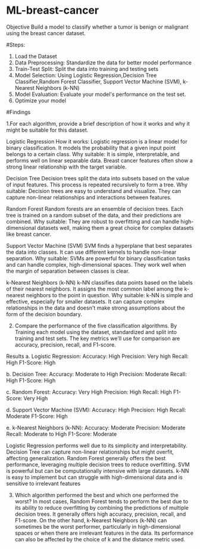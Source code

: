 # ML-breast-cancer
Objective
Build a model to classify whether a tumor is benign or malignant using the breast cancer dataset.

#Steps:
1. Load the Dataset
2. Data Preprocessing: Standardize the data for better model performance
3. Train-Test Split: Split the data into training and testing sets
4. Model Selection: Using Logistic Regression,Decision Tree Classifier,Random Forest Classifier, Support Vector Machine (SVM), k-Nearest Neighbors (k-NN)
5. Model Evaluation: Evaluate your model's performance on the test set.
6. Optimize your model

#Findings

1.For each algorithm, provide a brief description of how it works and why it might be suitable for this dataset.

Logistic Regression
How it works: Logistic regression is a linear model for binary classification. It models the probability that a given input point belongs to a certain class. Why suitable: It is simple, interpretable, and performs well on linear separable data. Breast cancer features often show a strong linear relationship with the target variable.

Decision Tree
 Decision trees split the data into subsets based on the value of input features. This process is repeated recursively to form a tree. Why suitable: Decision trees are easy to understand and visualize. They can capture non-linear relationships and interactions between features.

Random Forest
Random forests are an ensemble of decision trees. Each tree is trained on a random subset of the data, and their predictions are combined. Why suitable: They are robust to overfitting and can handle high-dimensional datasets well, making them a great choice for complex datasets like breast cancer.

Support Vector Machine (SVM)
SVM finds a hyperplane that best separates the data into classes. It can use different kernels to handle non-linear separation. Why suitable: SVMs are powerful for binary classification tasks and can handle complex, high-dimensional spaces. They work well when the margin of separation between classes is clear.

k-Nearest Neighbors (k-NN)
k-NN classifies data points based on the labels of their nearest neighbors. It assigns the most common label among the k-nearest neighbors to the point in question. Why suitable: k-NN is simple and effective, especially for smaller datasets. It can capture complex relationships in the data and doesn't make strong assumptions about the form of the decision boundary.

2. Compare the performance of the five classification algorithms.
By Training each model using the dataset, standardized and split into training and test sets. The key metrics we'll use for comparison are accuracy, precision, recall, and F1-score.

Results
a. Logistic Regression:
       Accuracy: High
       Precision: Very high
       Recall: High
       F1-Score: High

b. Decision Tree:
      Accuracy: Moderate to High
      Precision: Moderate
      Recall: High
      F1-Score: High

c. Random Forest:
      Accuracy: Very High
      Precision: High
      Recall: High
      F1-Score: Very High

d. Support Vector Machine (SVM):
      Accuracy: High
      Precision: High
      Recall: Moderate
      F1-Score: High

e. k-Nearest Neighbors (k-NN):
     Accuracy: Moderate
     Precision: Moderate
     Recall: Moderate to High
     F1-Score: Moderate

 Logistic Regression performs well due to its simplicity and interpretability.
 Decision Tree can capture non-linear relationships but might overfit, affecting generalization.
 Random Forest generally offers the best performance, leveraging multiple decision trees to reduce overfitting.
 SVM is powerful but can be computationally intensive with large datasets.
 k-NN is easy to implement but can struggle with high-dimensional data and is sensitive to irrelevant features

3. Which algorithm performed the best and which one performed the worst?
   In most cases, Random Forest tends to perform the best due to its ability to reduce overfitting by combining the predictions of multiple decision trees. It generally offers high accuracy, precision, recall, and F1-score.
          On the other hand, k-Nearest Neighbors (k-NN) can sometimes be the worst performer, particularly in high-dimensional spaces or when there are irrelevant features in the data. Its performance can also be affected by the choice of k and the distance metric used.

